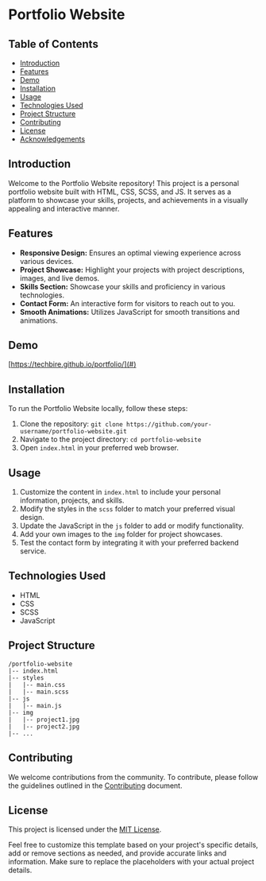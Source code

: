 # Portfolio Website



## Table of Contents
- [Introduction](#introduction)
- [Features](#features)
- [Demo](#demo)
- [Installation](#installation)
- [Usage](#usage)
- [Technologies Used](#technologies-used)
- [Project Structure](#project-structure)
- [Contributing](#contributing)
- [License](#license)
- [Acknowledgements](#acknowledgements)

## Introduction
Welcome to the Portfolio Website repository! This project is a personal portfolio website built with HTML, CSS, SCSS, and JS. It serves as a platform to showcase your skills, projects, and achievements in a visually appealing and interactive manner.

## Features
- **Responsive Design:** Ensures an optimal viewing experience across various devices.
- **Project Showcase:** Highlight your projects with project descriptions, images, and live demos.
- **Skills Section:** Showcase your skills and proficiency in various technologies.
- **Contact Form:** An interactive form for visitors to reach out to you.
- **Smooth Animations:** Utilizes JavaScript for smooth transitions and animations.

## Demo
[https://techbire.github.io/portfolio/](#)

## Installation
To run the Portfolio Website locally, follow these steps:
1. Clone the repository: `git clone https://github.com/your-username/portfolio-website.git`
2. Navigate to the project directory: `cd portfolio-website`
3. Open `index.html` in your preferred web browser.

## Usage
1. Customize the content in `index.html` to include your personal information, projects, and skills.
2. Modify the styles in the `scss` folder to match your preferred visual design.
3. Update the JavaScript in the `js` folder to add or modify functionality.
4. Add your own images to the `img` folder for project showcases.
5. Test the contact form by integrating it with your preferred backend service.

## Technologies Used
- HTML
- CSS
- SCSS
- JavaScript

## Project Structure
```
/portfolio-website
|-- index.html
|-- styles
|   |-- main.css
|   |-- main.scss
|-- js
|   |-- main.js
|-- img
|   |-- project1.jpg
|   |-- project2.jpg
|-- ...
```

## Contributing
We welcome contributions from the community. To contribute, please follow the guidelines outlined in the [Contributing](CONTRIBUTING.md) document.

## License
This project is licensed under the [MIT License](LICENSE).


Feel free to customize this template based on your project's specific details, add or remove sections as needed, and provide accurate links and information. Make sure to replace the placeholders with your actual project details.
